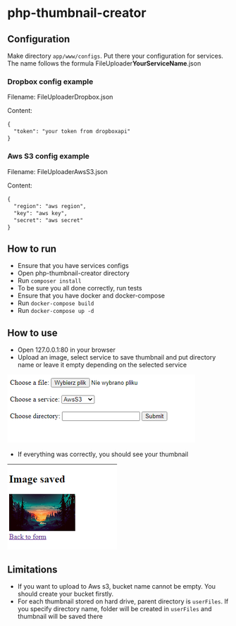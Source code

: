 ﻿﻿php-thumbnail-creator
=======================

## Configuration

Make directory `app/www/configs`. Put there your configuration for services. The name follows the formula FileUploader**YourServiceName**.json

### Dropbox config example

Filename: FileUploaderDropbox.json

Content:

```
{
  "token": "your token from dropboxapi"
}
```

### Aws S3 config example

Filename: FileUploaderAwsS3.json

Content:

```
{
  "region": "aws region",
  "key": "aws key",
  "secret": "aws secret"
}
```


## How to run

- Ensure that you have services configs
- Open php-thumbnail-creator directory
- Run `composer install`
- To be sure you all done correctly, run tests
- Ensure that you have docker and docker-compose
- Run `docker-compose build`
- Run `docker-compose up -d`

## How to use

- Open 127.0.0.1:80 in your browser
- Upload an image, select service to save thumbnail and put directory name or leave it empty depending on the selected
  service

![Index](https://github.com/lykoszczan/php-thumbnail-creator/blob/main/screenshots/index.png?raw=true)

- If everything was correctly, you should see your thumbnail

![Thumbnail](https://github.com/lykoszczan/php-thumbnail-creator/blob/main/screenshots/thumbnail.png?raw=true)

## Limitations
- If you want to upload to Aws s3, bucket name cannot be empty. You should create your bucket firstly.
- For each thumbnail stored on hard drive, parent directory is `userFiles`. If you specify directory name, folder will be created in `userFiles` and thumbnail will be saved there   
